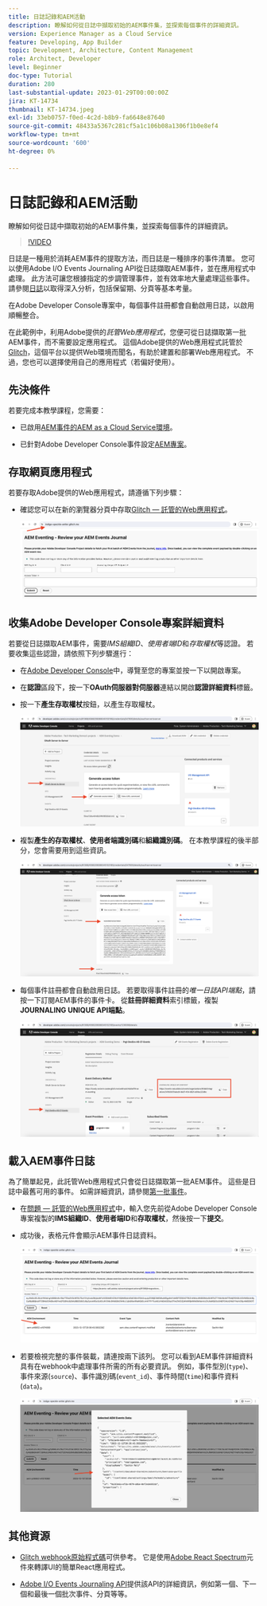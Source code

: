```yaml
---
title: 日誌記錄和AEM活動
description: 瞭解如何從日誌中擷取初始的AEM事件集，並探索每個事件的詳細資訊。
version: Experience Manager as a Cloud Service
feature: Developing, App Builder
topic: Development, Architecture, Content Management
role: Architect, Developer
level: Beginner
doc-type: Tutorial
duration: 280
last-substantial-update: 2023-01-29T00:00:00Z
jira: KT-14734
thumbnail: KT-14734.jpeg
exl-id: 33eb0757-f0ed-4c2d-b8b9-fa6648e87640
source-git-commit: 48433a5367c281cf5a1c106b08a1306f1b0e8ef4
workflow-type: tm+mt
source-wordcount: '600'
ht-degree: 0%

---
```


# 日誌記錄和AEM活動

瞭解如何從日誌中擷取初始的AEM事件集，並探索每個事件的詳細資訊。

>[!VIDEO](https://video.tv.adobe.com/v/3427052?quality=12&learn=on)

日誌是一種用於消耗AEM事件的提取方法，而日誌是一種排序的事件清單。 您可以使用Adobe I/O Events Journaling API從日誌擷取AEM事件，並在應用程式中處理。 此方法可讓您根據指定的步調管理事件，並有效率地大量處理這些事件。 請參閱[日誌](https://developer.adobe.com/events/docs/guides/journaling_intro/)以取得深入分析，包括保留期、分頁等基本考量。

在Adobe Developer Console專案中，每個事件註冊都會自動啟用日誌，以啟用順暢整合。

在此範例中，利用Adobe提供的&#x200B;_託管Web應用程式_，您便可從日誌擷取第一批AEM事件，而不需要設定應用程式。 這個Adobe提供的Web應用程式託管於[Glitch](https://glitch.com/)，這個平台以提供Web環境而聞名，有助於建置和部署Web應用程式。 不過，您也可以選擇使用自己的應用程式（若偏好使用）。

## 先決條件

若要完成本教學課程，您需要：

- 已啟用[AEM事件的AEM as a Cloud Service環境](https://developer.adobe.com/experience-cloud/experience-manager-apis/guides/events/#enable-aem-events-on-your-aem-cloud-service-environment)。

- 已針對Adobe Developer Console事件設定[AEM專案](https://developer.adobe.com/experience-cloud/experience-manager-apis/guides/events/#how-to-subscribe-to-aem-events-in-the-adobe-developer-console)。

## 存取網頁應用程式

若要存取Adobe提供的Web應用程式，請遵循下列步驟：

- 確認您可以在新的瀏覽器分頁中存取[Glitch — 託管的Web應用程式](https://indigo-speckle-antler.glitch.me/)。

  ![問題 — 託管的Web應用程式](../assets/examples/journaling/glitch-hosted-web-application.png)

## 收集Adobe Developer Console專案詳細資料

若要從日誌擷取AEM事件，需要&#x200B;_IMS組織ID_、_使用者端ID_&#x200B;和&#x200B;_存取權杖_&#x200B;等認證。 若要收集這些認證，請依照下列步驟進行：

- 在[Adobe Developer Console](https://developer.adobe.com)中，導覽至您的專案並按一下以開啟專案。

- 在&#x200B;**認證**&#x200B;區段下，按一下&#x200B;**OAuth伺服器對伺服器**&#x200B;連結以開啟&#x200B;**認證詳細資料**&#x200B;標籤。

- 按一下&#x200B;**產生存取權杖**&#x200B;按鈕，以產生存取權杖。

  ![Adobe Developer Console專案產生存取權杖](../assets/examples/journaling/adobe-developer-console-project-generate-access-token.png)

- 複製&#x200B;**產生的存取權杖**、**使用者端識別碼**&#x200B;和&#x200B;**組織識別碼**。 在本教學課程的後半部分，您會需要用到這些資訊。

  ![Adobe Developer Console專案複製認證](../assets/examples/journaling/adobe-developer-console-project-copy-credentials.png)

- 每個事件註冊都會自動啟用日誌。 若要取得事件註冊的&#x200B;_唯一日誌API端點_，請按一下訂閱AEM事件的事件卡。 從&#x200B;**註冊詳細資料**&#x200B;索引標籤，複製&#x200B;**JOURNALING UNIQUE API端點**。

  ![Adobe Developer Console專案活動卡](../assets/examples/journaling/adobe-developer-console-project-events-card.png)

## 載入AEM事件日誌

為了簡單起見，此託管Web應用程式只會從日誌擷取第一批AEM事件。 這些是日誌中最舊可用的事件。 如需詳細資訊，請參閱[第一批事件](https://developer.adobe.com/events/docs/guides/api/journaling_api/#fetching-your-first-batch-of-events-from-the-journal)。

- 在[問題 — 託管的Web應用程式](https://indigo-speckle-antler.glitch.me/)中，輸入您先前從Adobe Developer Console專案複製的&#x200B;**IMS組織ID**、**使用者端ID**&#x200B;和&#x200B;**存取權杖**，然後按一下&#x200B;**提交**。

- 成功後，表格元件會顯示AEM事件日誌資料。

  ![AEM事件日誌資料](../assets/examples/journaling/load-journal.png)

- 若要檢視完整的事件裝載，請連按兩下該列。 您可以看到AEM事件詳細資料具有在webhook中處理事件所需的所有必要資訊。 例如，事件型別(`type`)、事件來源(`source`)、事件識別碼(`event_id`)、事件時間(`time`)和事件資料(`data`)。

  ![完成AEM事件承載](../assets/examples/journaling/complete-journal-data.png)

## 其他資源

- [Glitch webhook原始程式碼](https://glitch.com/edit/#!/indigo-speckle-antler)可供參考。 它是使用[Adobe React Spectrum](https://react-spectrum.adobe.com/react-spectrum/index.html)元件來轉譯UI的簡單React應用程式。

- [Adobe I/O Events Journaling API](https://developer.adobe.com/events/docs/guides/api/journaling_api/)提供該API的詳細資訊，例如第一個、下一個和最後一個批次事件、分頁等等。

